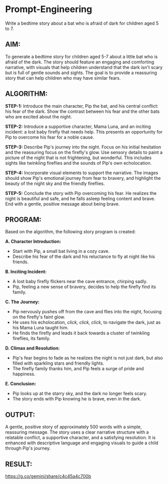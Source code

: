 # Prompt-Engineering
Write a bedtime story about a bat who is afraid of dark for children aged 5 to 7.

## AIM:
To generate a bedtime story for children aged 5-7 about a little bat who is afraid of the dark. The story should feature an engaging and comforting narrative, with visuals that help children understand that the dark isn't scary but is full of gentle sounds and sights. The goal is to provide a reassuring story that can help children who may have similar fears.

## ALGORITHM:
**STEP-1:** Introduce the main character, Pip the bat, and his central conflict: his fear of the dark. Show the contrast between his fear and the other bats who are excited about the night.

**STEP-2:** Introduce a supportive character, Mama Luna, and an inciting incident: a lost baby firefly that needs help. This presents an opportunity for Pip to overcome his fear for a noble cause.

**STEP-3:** Describe Pip's journey into the night. Focus on his initial hesitation and the reassuring focus on the firefly's glow. Use sensory details to paint a picture of the night that is not frightening, but wonderful. This includes sights like twinkling fireflies and the sounds of Pip's own echolocation.

**STEP-4:** Incorporate visual elements to support the narrative. The images should show Pip's emotional journey from fear to bravery, and highlight the beauty of the night sky and the friendly fireflies.

**STEP-5:** Conclude the story with Pip overcoming his fear. He realizes the night is beautiful and safe, and he falls asleep feeling content and brave. End with a gentle, positive message about being brave.


## PROGRAM:
Based on the algorithm, the following story program is created:

**A. Character Introduction:**
* Start with Pip, a small bat living in a cozy cave.
* Describe his fear of the dark and his reluctance to fly at night like his friends.

**B. Inciting Incident:**
* A lost baby firefly flickers near the cave entrance, chirping sadly.
* Pip, feeling a new sense of bravery, decides to help the firefly find its family.

**C. The Journey:**
* Pip nervously pushes off from the cave and flies into the night, focusing on the firefly's faint glow.
* He uses his echolocation, *click, click, click*, to navigate the dark, just as his Mama Luna taught him.
* He finds the firefly and leads it back towards a cluster of twinkling fireflies, its family.

**D. Climax and Resolution:**
* Pip's fear begins to fade as he realizes the night is not just dark, but also filled with sparkling stars and friendly lights.
* The firefly family thanks him, and Pip feels a surge of pride and happiness.

**E. Conclusion:**
* Pip looks up at the starry sky, and the dark no longer feels scary.
* The story ends with Pip knowing he is brave, even in the dark.


## OUTPUT:
A gentle, positive story of approximately 500 words with a simple, reassuring message. The story uses a clear narrative structure with a relatable conflict, a supportive character, and a satisfying resolution. It is enhanced with descriptive language and engaging visuals to guide a child through Pip's journey.

## RESULT:
https://g.co/gemini/share/c4c45a4c700b
